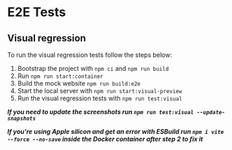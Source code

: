 # E2E Tests

## Visual regression

To run the visual regression tests follow the steps below:
1. Bootstrap the project with `npm ci` and `npm run build`
2. Run `npm run start:container`
3. Build the mock website `npm run build:e2e`
4. Start the local server with `npm run start:visual-preview`
5. Run the visual regression tests with `npm run test:visual`

***If you need to update the screenshots run `npm run test:visual --update-snapshots`***

***If you're using Apple silicon and get an error with ESBuild run `npm i vite --force --no-save` inside the Docker container after step 2 to fix it***